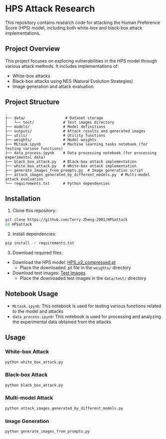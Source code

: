 # HPS Attack Research

This repository contains research code for attacking the Human Preference Score (HPS) model, including both white-box and black-box attack implementations.

## Project Overview

This project focuses on exploring vulnerabilities in the HPS model through various attack methods. It includes implementations of:
- White-box attacks
- Black-box attacks using NES (Natural Evolution Strategies)
- Image generation and attack evaluation

## Project Structure

```
.
├── data/                  # Dataset storage
│   └── test/             # Test images directory
├── models/               # Model definitions
├── outputs/              # Attack results and generated images
├── utils/                # Utility functions
├── weights/              # Model weights
├── MLtask.ipynb          # Machine learning tasks notebook (for testing various functions)
├── data_process.ipynb    # Data processing notebook (for processing experimental data)
├── black_box_attack.py   # Black-box attack implementation
├── white_box_attack.py   # White-box attack implementation
├── generate_images_from_prompts.py  # Image generation script
├── attack_images_generated_by_different_models.py  # Multi-model attack evaluation
└── requirements.txt      # Python dependencies
```

## Installation

1. Clone this repository:
```bash
git clone https://github.com/Terry-Zheng-2001/HPSattack
cd HPSattack
```

2. Install dependencies:
```bash
pip install -r requirements.txt
```

3. Download required files:
- Download the HPS model: [HPS_v2_compressed.pt](https://huggingface.co/spaces/xswu/HPSv2/resolve/main/HPS_v2_compressed.pt)
  - Place the downloaded .pt file in the `weights/` directory
- Download test images: [Test Images](https://mycuhk-my.sharepoint.com/:u:/g/personal/1155172150_link_cuhk_edu_hk/EVnjOngvDO1MhIp7hVr8GXgBmxVDcSk7s9Xuu9srO4YLbA?e=8PqYud)
  - Place the downloaded test images in the `data/test/` directory

## Notebook Usage

- `MLtask.ipynb`: This notebook is used for testing various functions related to the model and attacks
- `data_process.ipynb`: This notebook is used for processing and analyzing the experimental data obtained from the attacks

## Usage
### White-box Attack
```python
python white_box_attack.py
```
### Black-box Attack
```python
python black_box_attack.py
```
### Multi-model Attack
```python
python attack_images_generated_by_different_models.py
```


### Image Generation
```python
python generate_images_from_prompts.py
```

